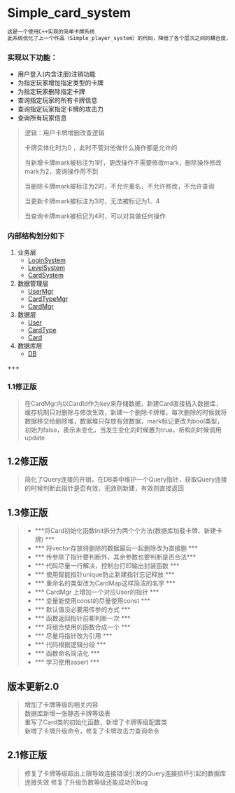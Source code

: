 # Simple_card_system
```txt
这是一个使用C++实现的简单卡牌系统
此系统优化了上一个作品（Simple_player_system）的代码，降低了各个层次之间的耦合度，提高了代码的健壮性
```
### 实现以下功能：

* 用户登入(内含注册)注销功能
* 为指定玩家增加指定类型的卡牌
* 为指定玩家删除指定卡牌
* 查询指定玩家的所有卡牌信息
* 查询指定玩家指定卡牌的攻击力
* 查询所有玩家信息

> 逻辑：用户卡牌增删改查逻辑
>
> 卡牌实体化时为0 ，此时不管对他做什么操作都是允许的
>
> 当新增卡牌mark被标注为1时，更改操作不需要修改mark，删除操作修改mark为2，查询操作用不到
>
> 当删除卡牌mark被标注为2时，不允许重名，不允许修改，不允许查询
>
> 当更新卡牌mark被标注为3时，无法被标记为1、4
>
> 当查询卡牌mark被标记为4时，可以对其做任何操作

### 内部结构划分如下
1. 业务层
	* [LoginSystem](内部封装了用户登入登出的接口)
	* [LevelSystem](内部封装了用户升级的接口)
	* [CardSystem](内部封装了1.给指定用户增加指定类型卡牌2.给指定用户删除指定卡牌3.显示指定用户拥有的所有卡牌信息4.显示指定用户指定卡牌的攻击力)
2. 数据管理层
	+ [UserMgr](向上提供了显示所有用户信息，登入用户，注销用户，获取用户信息，检查是否注册等接口)
	+ [CardTypeMgr](向上提供了初始化，获取指定类型卡牌数据，显示所有类型卡牌信息的接口)
	+ [CardMgr](向上提供了对卡牌的增删显示的接口)
3. 数据层
	+ [User](对应数据库内的d_user表,内部向下封装对数据库的应用,在析构的时候调用,向上提供了获取本身数据的接口)
	+ [CardType](对应数据库内的s_card表,是在程序运行前就配置好的信息,程序运行时不允许求改,但允许读取)
	+ [Card](对应数据库中的d_card表,是一个动态存储表,使用mark来标记当前的状态,1表示当前卡牌是新增加的2表示当前卡牌是要删除的3表示当前卡牌被改动了,是需要更新的4表示当前卡牌刚刚从数据库中加载进来无需启动,在析构的时候根据mark的值调用对应的函数)
4. 数据库层
	* [DB](由DB类封装了对数据库的增删改查工作，是一个通用的接口，用户只需要传入包含处理好的SQL语句的Query实体即可)

+++

### 1.1修正版

> 在CardMgr内以CardId作为key来存储数据，新建Card直接插入数据库，缓存机制只对删除与修改生效，新建一个删除卡牌堆，每次删除的时候就将数据移交给删除堆，数据堆只存放有效数据，mark标记更改为bool类型，初始为false，表示未变化，当发生变化的时候置为true，析构的时候调用update

## 1.2修正版

> 简化了Query连接的开销，在DB类中维护一个Query指针，获取Query连接的时候判断此指针是否有效，无效则新建，有效则直接返回

## 1.3修正版




>* ***将Card初始化函数Init拆分为两个个方法(数据库加载卡牌、新建卡牌) ***
>* *** 将vector存放待删除的数据最后一起删除改为直接删 ***
>* *** 传参除了指针要判断外，其余参数也要判断是否合法***
>* *** 代码尽量一行解决，控制台打印输出封装函数 ***
>* *** 使用智能指针unique防止新建指针忘记释放 ***
>* *** 重命名的类型改为CardMap这样简洁的名字 ***
>* *** CardMgr 上增加一个对应User的指针 ***
>* *** 变量能使用const的尽量使用const *** 
>* *** 默认值没必要用传参的方式 ***
>* *** 函数返回指针前都判断一次  ***
>* *** 将组合使用的函数合成一个 ***
>* *** 尽量将指针改为引用 ***
>* *** 代码根据逻辑分段 ***
>* *** 函数命名简洁化 ***
>* *** 学习使用assert ***

## 版本更新2.0
>增加了卡牌等级的相关内容  
>数据库新增一张静态卡牌等级表  
>重写了Card类的初始化函数，新增了卡牌等级配置类  
>新增了卡牌升级命令，修复了卡牌攻击力查询命令  

## 2.1修正版
>修复了卡牌等级超出上限导致连接错误引发的Query连接损坏引起的数据库连接失效
>修复了升级负数等级还能成功的bug

